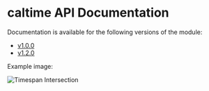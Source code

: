 # **caltime** API Documentation

Documentation is available for the following versions of the module:

* [v1.0.0](https://mickmcc.github.io/node-caltime/1.0.0)
* [v1.2.0](https://mickmcc.github.io/node-caltime/1.2.0)


Example image:

![Timespan Intersection](https://mickmcc.github.io/node-caltime/img/intersect_4.png)
